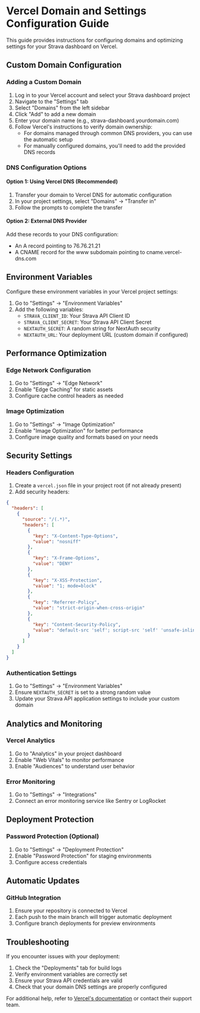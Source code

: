 # Vercel Domain and Settings Configuration Guide

This guide provides instructions for configuring domains and optimizing settings for your Strava dashboard on Vercel.

## Custom Domain Configuration

### Adding a Custom Domain

1. Log in to your Vercel account and select your Strava dashboard project
2. Navigate to the "Settings" tab
3. Select "Domains" from the left sidebar
4. Click "Add" to add a new domain
5. Enter your domain name (e.g., strava-dashboard.yourdomain.com)
6. Follow Vercel's instructions to verify domain ownership:
   - For domains managed through common DNS providers, you can use the automatic setup
   - For manually configured domains, you'll need to add the provided DNS records

### DNS Configuration Options

#### Option 1: Using Vercel DNS (Recommended)
1. Transfer your domain to Vercel DNS for automatic configuration
2. In your project settings, select "Domains" → "Transfer in"
3. Follow the prompts to complete the transfer

#### Option 2: External DNS Provider
Add these records to your DNS configuration:
- An A record pointing to 76.76.21.21
- A CNAME record for the www subdomain pointing to cname.vercel-dns.com

## Environment Variables

Configure these environment variables in your Vercel project settings:

1. Go to "Settings" → "Environment Variables"
2. Add the following variables:
   - `STRAVA_CLIENT_ID`: Your Strava API Client ID
   - `STRAVA_CLIENT_SECRET`: Your Strava API Client Secret
   - `NEXTAUTH_SECRET`: A random string for NextAuth security
   - `NEXTAUTH_URL`: Your deployment URL (custom domain if configured)

## Performance Optimization

### Edge Network Configuration
1. Go to "Settings" → "Edge Network"
2. Enable "Edge Caching" for static assets
3. Configure cache control headers as needed

### Image Optimization
1. Go to "Settings" → "Image Optimization"
2. Enable "Image Optimization" for better performance
3. Configure image quality and formats based on your needs

## Security Settings

### Headers Configuration
1. Create a `vercel.json` file in your project root (if not already present)
2. Add security headers:

```json
{
  "headers": [
    {
      "source": "/(.*)",
      "headers": [
        {
          "key": "X-Content-Type-Options",
          "value": "nosniff"
        },
        {
          "key": "X-Frame-Options",
          "value": "DENY"
        },
        {
          "key": "X-XSS-Protection",
          "value": "1; mode=block"
        },
        {
          "key": "Referrer-Policy",
          "value": "strict-origin-when-cross-origin"
        },
        {
          "key": "Content-Security-Policy",
          "value": "default-src 'self'; script-src 'self' 'unsafe-inline' 'unsafe-eval'; connect-src 'self' https://www.strava.com; img-src 'self' data: https:; style-src 'self' 'unsafe-inline';"
        }
      ]
    }
  ]
}
```

### Authentication Settings
1. Go to "Settings" → "Environment Variables"
2. Ensure `NEXTAUTH_SECRET` is set to a strong random value
3. Update your Strava API application settings to include your custom domain

## Analytics and Monitoring

### Vercel Analytics
1. Go to "Analytics" in your project dashboard
2. Enable "Web Vitals" to monitor performance
3. Enable "Audiences" to understand user behavior

### Error Monitoring
1. Go to "Settings" → "Integrations"
2. Connect an error monitoring service like Sentry or LogRocket

## Deployment Protection

### Password Protection (Optional)
1. Go to "Settings" → "Deployment Protection"
2. Enable "Password Protection" for staging environments
3. Configure access credentials

## Automatic Updates

### GitHub Integration
1. Ensure your repository is connected to Vercel
2. Each push to the main branch will trigger automatic deployment
3. Configure branch deployments for preview environments

## Troubleshooting

If you encounter issues with your deployment:

1. Check the "Deployments" tab for build logs
2. Verify environment variables are correctly set
3. Ensure your Strava API credentials are valid
4. Check that your domain DNS settings are properly configured

For additional help, refer to [Vercel's documentation](https://vercel.com/docs) or contact their support team.
